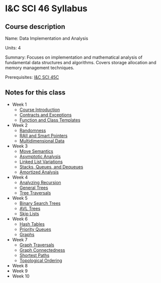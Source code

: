 # I&C SCI 46 Syllabus

## Course description

Name: Data Implementation and Analysis

Units: 4

Summary: Focuses on implementation and mathematical analysis of fundamental data structures and algorithms. Covers storage allocation and memory management techniques.

Prerequisites: [I&C SCI 45C](../../fall-2020/ics-45c/syllabus.md)

## Notes for this class

- Week 1
    - [Course Introduction](./week1/course-intro.md)
    - [Contracts and Exceptions](./week1/exceptions.md)
    - [Function and Class Templates](./week1/templates.md)
- Week 2
    - [Randomness](./week2/randomness.md)
    - [RAII and Smart Pointers](./week2/raii-and-smart-pointers.md)
    - [Multidimensional Data](./week2/multidimensional-data.md)
- Week 3
    - [Move Semantics](./week3/move-semantics.md)
    - [Asymptotic Analysis](./week3/asymptotic-analysis.md)
    - [Linked List Variations](./week3/linked-list-variations.md)
    - [Stacks, Queues, and Dequeues](./week3/stacks-queues-dequeues.md)
    - [Amortized Analysis](./week3/amortized-analysis.md)
- Week 4
    - [Analyzing Recursion](./week4/analyizing-recursion.md)
    - [General Trees](./week4/general-trees.md)
    - [Tree Traversals](./week4/tree-traversals.md)
- Week 5
    - [Binary Search Trees](./week5/binary-search-trees.md)
    - [AVL Trees](./week5/avl-trees.md)
    - [Skip Lists](./week5/skip-lists.md)
- Week 6
    - [Hash Tables](./week6/hash-tables.md)
    - [Priority Queues](./week6/priority-queues.md)
    - [Graphs](./week6/graphs.md)
- Week 7
    - [Graph Traversals](./week7/graph-traversals.md)
    - [Graph Connectedness](./week7/graph-connectedness.md)
    - [Shortest Paths](./week7/shortest-paths.md)
    - [Topological Ordering](./week7/topological-ordering.md)
- Week 8
- Week 9
- Week 10

